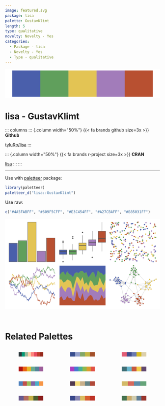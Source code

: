 ```yaml
---
image: featured.svg
package: lisa
palette: GustavKlimt
length: 5
type: qualitative
novelty: Novelty - Yes
categories:
  - Package - lisa
  - Novelty - Yes
  - Type - qualitative
---
```


![](featured.svg)

# lisa - GustavKlimt 

::: columns
::: {.column width="50%"}
{{< fa brands github size=3x >}}
**Github**

[tyluRp/lisa](https://github.com/tyluRp/lisa)
:::

::: {.column width="50%"}
{{< fa brands r-project size=3x >}}
**CRAN**

[lisa](https://CRAN.R-project.org/package=lisa)
:::
:::

<hr> 

Use with [paletteer](https://emilhvitfeldt.github.io/paletteer/) package:

```r
library(paletteer)
paletteer_d("lisa::GustavKlimt")
```

Use raw:

```r
c("#4A5FABFF", "#609F5CFF", "#E3C454FF", "#A27CBAFF", "#B85031FF")
``` 

![](examples.svg) 

<br>

# Related Palettes

<div class="list" style="display: grid; grid-template-columns: auto auto auto;"> <figure class="figure">
<a href="../../awtools/a_palette/"> <img src="../../awtools/a_palette/featured.svg" style="width: 100%;" class="figure-img"></a>
</figure> <figure class="figure">
<a href="../../lisa/VincentvanGogh_2/"> <img src="../../lisa/VincentvanGogh_2/featured.svg" style="width: 100%;" class="figure-img"></a>
</figure> <figure class="figure">
<a href="../../lisa/JamesRosenquist/"> <img src="../../lisa/JamesRosenquist/featured.svg" style="width: 100%;" class="figure-img"></a>
</figure> <figure class="figure">
<a href="../../ggthemes/excel_Ion/"> <img src="../../ggthemes/excel_Ion/featured.svg" style="width: 100%;" class="figure-img"></a>
</figure> <figure class="figure">
<a href="../../ggthemes/excel_Celestial/"> <img src="../../ggthemes/excel_Celestial/featured.svg" style="width: 100%;" class="figure-img"></a>
</figure> <figure class="figure">
<a href="../../lisa/MarcChagall/"> <img src="../../lisa/MarcChagall/featured.svg" style="width: 100%;" class="figure-img"></a>
</figure> <figure class="figure">
<a href="../../ggthemes/excel_Office_2007_2010/"> <img src="../../ggthemes/excel_Office_2007_2010/featured.svg" style="width: 100%;" class="figure-img"></a>
</figure> <figure class="figure">
<a href="../../lisa/JamesJean/"> <img src="../../lisa/JamesJean/featured.svg" style="width: 100%;" class="figure-img"></a>
</figure> <figure class="figure">
<a href="../../ggthemes/wsj_rgby/"> <img src="../../ggthemes/wsj_rgby/featured.svg" style="width: 100%;" class="figure-img"></a>
</figure> <figure class="figure">
<a href="../../lisa/OdilonRedon/"> <img src="../../lisa/OdilonRedon/featured.svg" style="width: 100%;" class="figure-img"></a>
</figure> <figure class="figure">
<a href="../../lisa/OskarSchlemmer/"> <img src="../../lisa/OskarSchlemmer/featured.svg" style="width: 100%;" class="figure-img"></a>
</figure> <figure class="figure">
<a href="../../lisa/KarlZerbe/"> <img src="../../lisa/KarlZerbe/featured.svg" style="width: 100%;" class="figure-img"></a>
</figure> 
</div>
